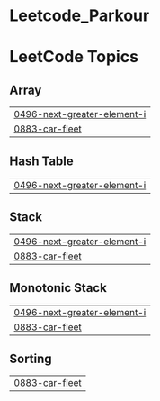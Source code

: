 # Leetcode_Parkour


<!---LeetCode Topics Start-->
# LeetCode Topics
## Array
|  |
| ------- |
| [0496-next-greater-element-i](https://github.com/Manubenakal/Leetcode_Parkour/tree/master/0496-next-greater-element-i) |
| [0883-car-fleet](https://github.com/Manubenakal/Leetcode_Parkour/tree/master/0883-car-fleet) |
## Hash Table
|  |
| ------- |
| [0496-next-greater-element-i](https://github.com/Manubenakal/Leetcode_Parkour/tree/master/0496-next-greater-element-i) |
## Stack
|  |
| ------- |
| [0496-next-greater-element-i](https://github.com/Manubenakal/Leetcode_Parkour/tree/master/0496-next-greater-element-i) |
| [0883-car-fleet](https://github.com/Manubenakal/Leetcode_Parkour/tree/master/0883-car-fleet) |
## Monotonic Stack
|  |
| ------- |
| [0496-next-greater-element-i](https://github.com/Manubenakal/Leetcode_Parkour/tree/master/0496-next-greater-element-i) |
| [0883-car-fleet](https://github.com/Manubenakal/Leetcode_Parkour/tree/master/0883-car-fleet) |
## Sorting
|  |
| ------- |
| [0883-car-fleet](https://github.com/Manubenakal/Leetcode_Parkour/tree/master/0883-car-fleet) |
<!---LeetCode Topics End-->